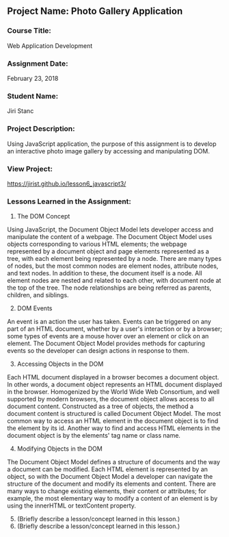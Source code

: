 ## Project Name:  Photo Gallery Application

### Course Title:
Web Application Development

### Assignment Date:  
February 23, 2018

### Student Name:  
Jiri Stanc

### Project Description:
Using JavaScript application, the purpose of this assignment is to develop an interactive photo image gallery by accessing and manipulating DOM.

### View Project:
https://jirist.github.io/lesson6_javascript3/

### Lessons Learned in the Assignment:
1. The DOM Concept

Using JavaScript, the Document Object Model lets developer access and manipulate the content of a webpage. The Document Object Model uses objects corresponding to various HTML elements; the webpage represented by a document object and page elements represented as a tree, with each element being represented by a node. There are many types of nodes, but the most common nodes are element nodes, attribute nodes, and text nodes. In addition to these, the document itself is a node. All element nodes are nested and related to each other, with document node at the top of the tree. The node relationships are being referred as parents, children, and siblings.

2. DOM Events

An event is an action the user has taken. Events can be triggered on any part of an HTML document, whether by a user's interaction or by a browser; some types of events are a mouse hover over an element or click on an element. The Document Object Model provides methods for capturing events so the developer can design actions in response to them.

3. Accessing Objects in the DOM

Each HTML document displayed in a browser becomes a document object. In other words, a document object represents an HTML document displayed in the browser. Homogenized by the World Wide Web Consortium, and well supported by modern browsers, the document object allows access to all document content. Constructed as a tree of objects, the method a document content is structured is called Document Object Model. The most common way to access an HTML element in the document object is to find the element by its id. Another way to find and access HTML elements in the document object is by the elements' tag name or class name.

4. Modifying Objects in the DOM

The Document Object Model defines a structure of documents and the way a document can be modified. Each HTML element is represented by an object, so with the Document Object Model a developer can navigate the structure of the document and modify its elements and content. There are many ways to change existing elements, their content or attributes; for example, the most elementary way to modify a content of an element is by using the innerHTML or textContent property.

5. (Briefly describe a lesson/concept learned in this lesson.)
6. (Briefly describe a lesson/concept learned in this lesson.)
